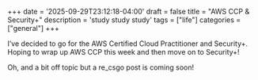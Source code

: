 +++
date = '2025-09-29T23:12:18-04:00'
draft = false
title = "AWS CCP & Security+"
description = 'study study study'
tags = ["life"]
categories = ["general"]
+++

I’ve decided to go for the AWS Certified Cloud Practitioner and Security+. Hoping to wrap up AWS CCP this week and then move on to Security+!

Oh, and a bit off topic but a re_csgo post is coming soon!